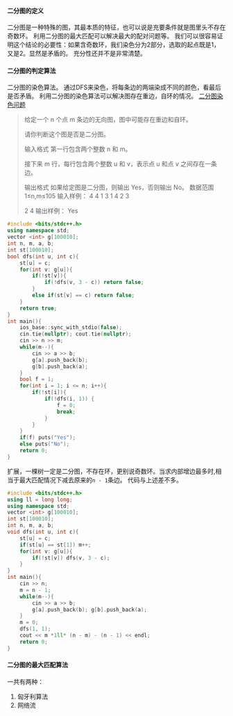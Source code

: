 #### 二分图的定义
二分图是一种特殊的图，其最本质的特征，也可以说是充要条件就是图里头不存在奇数环。
利用二分图的最大匹配可以解决最大的配对问题等。
我们可以很容易证明这个结论的必要性：如果含奇数环，我们染色分为2部分，选取的起点既是1，又是2。显然是矛盾的。
充分性还并不是非常清楚。

#### 二分图的判定算法
二分图的染色算法。
通过DFS来染色，将每条边的两端染成不同的颜色，看最后是否矛盾。
利用二分图的染色算法可以解决图存在重边，自环的情况。
[二分图染色问题](https://www.acwing.com/problem/content/description/862/)
>给定一个 n 个点 m 条边的无向图，图中可能存在重边和自环。
>
>请你判断这个图是否是二分图。
>
>输入格式
第一行包含两个整数 n 和 m。
>
>接下来 m 行，每行包含两个整数 u 和 v，表示点 u 和点 v 之间存在一条边。
>
>输出格式
>如果给定图是二分图，则输出 Yes，否则输出 No。
>数据范围
1≤n,m≤105
输入样例：
4 4
1 3
1 4
2 3
>
>2 4
>输出样例：
>Yes

```c++
#include <bits/stdc++.h>
using namespace std;
vector <int> g[100010];
int n, m, a, b;
int st[100010];
bool dfs(int u, int c){
    st[u] = c;
    for(int v: g[u]){
        if(!st[v]){
            if(!dfs(v, 3 - c)) return false;
        }
        else if(st[v] == c) return false;
    }
    return true;
}
int main(){
    ios_base::sync_with_stdio(false);
    cin.tie(nullptr); cout.tie(nullptr);
    cin >> n >> m;
    while(m--){
        cin >> a >> b;
        g[a].push_back(b);
        g[b].push_back(a);
    }
    bool f = 1;
    for(int i = 1; i <= n; i++){
        if(!st[i]){
            if(!dfs(i, 1)) {
                f = 0;
                break;
            }
        }
    }
    if(f) puts("Yes");
    else puts("No");
    return 0;
}
```
扩展，一棵树一定是二分图，不存在环，更别说奇数环。当求内部增边最多时,相当于最大匹配情况下减去原来的`n - 1`条边。
代码与上述差不多。
```c++
#include <bits/stdc++.h>
using ll = long long;
using namespace std;
vector <int> g[100010];
int st[100010];
int n, m, a, b;
void dfs(int u, int c){
    st[u] = c;
    if(st[u] == st[1]) m++;
    for(int v: g[u]){
        if(!st[v]) dfs(v, 3 - c);
    }
}
int main(){
    cin >> n;
    m = n - 1;
    while(m--){
        cin >> a >> b;
        g[a].push_back(b); g[b].push_back(a);
    }
    m = 0;
    dfs(1, 1);
    cout << m *1ll* (n - m) - (n - 1) << endl;
    return 0;
}
```


#### 二分图的最大匹配算法
一共有两种：
1. 匈牙利算法
2. 网络流